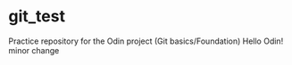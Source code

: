 # git_test
Practice repository for the Odin project (Git basics/Foundation) 
Hello Odin! minor change